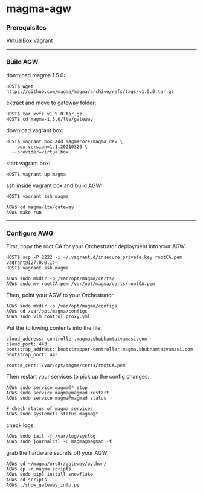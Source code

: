# magma-agw

### Prerequisites

[VirtualBox](https://www.virtualbox.org) [Vagrant](https://vagrantup.com)

---

### Build AGW

download magma 1.5.0:
```
HOST$ wget https://github.com/magma/magma/archive/refs/tags/v1.5.0.tar.gz
```

extract and move to gateway folder: 
```
HOST$ tar xvfz v1.5.0.tar.gz
HOST$ cd magma-1.5.0/lte/gateway
```

download vagrant box:
```
HOST$ vagrant box add magmacore/magma_dev \
  --box-version=1.1.20210326 \
  --provider=virtualbox
```

start vagrant box:
```
HOST$ vagrant up magma
```

ssh inside vagrant box and build AGW:
```
HOST$ vagrant ssh magma

AGW$ cd magma/lte/gateway
AGW$ make run
```
---

### Configure AWG

First, copy the root CA for your Orchestrator deployment into your AGW:
```
HOST$ scp -P 2222 -i ~/.vagrant.d/insecure_private_key rootCA.pem vagrant@127.0.0.1:~
HOST$ vagrant ssh magma

AGW$ sudo mkdir -p /var/opt/magma/certs/
AGW$ sudo mv rootCA.pem /var/opt/magma/certs/rootCA.pem
```

Then, point your AGW to your Orchestrator:
```
AGW$ sudo mkdir -p /var/opt/magma/configs
AGW$ cd /var/opt/magma/configs
AGW$ sudo vim control_proxy.yml
```

Put the following contents into the file:
```
cloud_address: controller.magma.shubhamtatvamasi.com
cloud_port: 443
bootstrap_address: bootstrapper-controller.magma.shubhamtatvamasi.com
bootstrap_port: 443

rootca_cert: /var/opt/magma/certs/rootCA.pem
```

Then restart your services to pick up the config changes:
```
AGW$ sudo service magma@* stop
AGW$ sudo service magma@magmad restart
AGW$ sudo service magma@magmad status

# check status of magma services
AGW$ sudo systemctl status magma@*
```

check logs:
```
AGW$ sudo tail -f /var/log/syslog
AGW$ sudo journalctl -u magma@magmad -f
```

grab the hardware secrets off your AGW:
```
AGW$ cd ~/magma/orc8r/gateway/python/
AGW$ cp -r magma scripts
AGW$ sudo pip3 install snowflake
AGW$ cd scripts
AGW$ ./show_gateway_info.py
```
